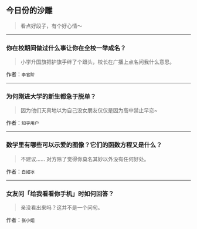 ## 今日份的沙雕

> 看点好段子，有个好心情～


 
---

### 你在校期间做过什么事让你在全校一举成名？

> 小学升国旗把护旗手绊了个跟头，校长在广播上点名问我什么意思。


作者：`李官阶`

---

### 为何刚进大学的新生都急于脱单？

> 因为他们天真地以为自己没女朋友仅仅是因为高中禁止早恋~


作者：`知乎用户`

---

### 数学里有哪些可以示爱的图像？它们的函数方程又是什么？

> 不建议…… 对方除了觉得你莫名其妙以外没有任何好处。


作者：`白如冰`

---

### 女友问「给我看看你手机」时如何回答？

> 亲没看出来吗？这并不是一个问句。


作者：`张小姐`